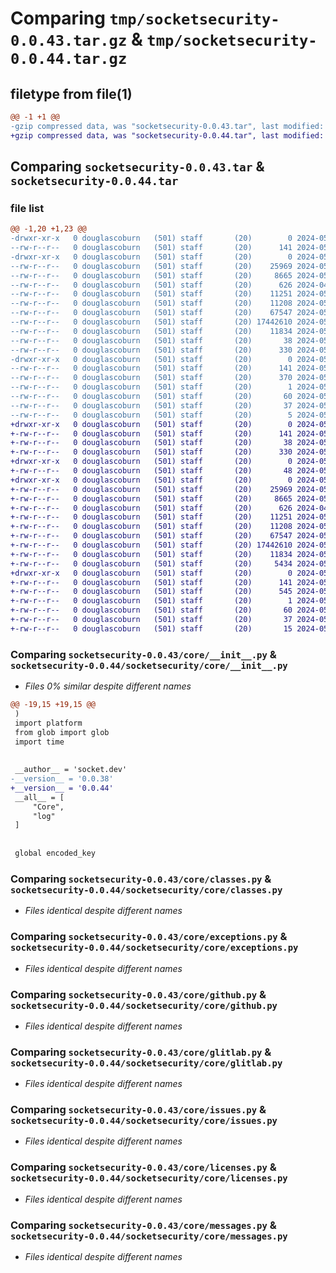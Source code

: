 # Comparing `tmp/socketsecurity-0.0.43.tar.gz` & `tmp/socketsecurity-0.0.44.tar.gz`

## filetype from file(1)

```diff
@@ -1 +1 @@
-gzip compressed data, was "socketsecurity-0.0.43.tar", last modified: Mon May 13 20:25:45 2024, max compression
+gzip compressed data, was "socketsecurity-0.0.44.tar", last modified: Mon May 13 20:32:39 2024, max compression
```

## Comparing `socketsecurity-0.0.43.tar` & `socketsecurity-0.0.44.tar`

### file list

```diff
@@ -1,20 +1,23 @@
-drwxr-xr-x   0 douglascoburn   (501) staff       (20)        0 2024-05-13 20:25:45.626503 socketsecurity-0.0.43/
--rw-r--r--   0 douglascoburn   (501) staff       (20)      141 2024-05-13 20:25:45.626288 socketsecurity-0.0.43/PKG-INFO
-drwxr-xr-x   0 douglascoburn   (501) staff       (20)        0 2024-05-13 20:25:45.625260 socketsecurity-0.0.43/core/
--rw-r--r--   0 douglascoburn   (501) staff       (20)    25969 2024-05-08 17:09:44.000000 socketsecurity-0.0.43/core/__init__.py
--rw-r--r--   0 douglascoburn   (501) staff       (20)     8665 2024-05-07 20:28:21.000000 socketsecurity-0.0.43/core/classes.py
--rw-r--r--   0 douglascoburn   (501) staff       (20)      626 2024-04-29 13:52:20.000000 socketsecurity-0.0.43/core/exceptions.py
--rw-r--r--   0 douglascoburn   (501) staff       (20)    11251 2024-05-08 17:15:58.000000 socketsecurity-0.0.43/core/github.py
--rw-r--r--   0 douglascoburn   (501) staff       (20)    11208 2024-05-05 18:30:58.000000 socketsecurity-0.0.43/core/glitlab.py
--rw-r--r--   0 douglascoburn   (501) staff       (20)    67547 2024-05-05 17:36:53.000000 socketsecurity-0.0.43/core/issues.py
--rw-r--r--   0 douglascoburn   (501) staff       (20) 17442610 2024-05-06 19:45:31.000000 socketsecurity-0.0.43/core/licenses.py
--rw-r--r--   0 douglascoburn   (501) staff       (20)    11834 2024-05-08 17:02:42.000000 socketsecurity-0.0.43/core/messages.py
--rw-r--r--   0 douglascoburn   (501) staff       (20)       38 2024-05-13 20:25:45.626541 socketsecurity-0.0.43/setup.cfg
--rw-r--r--   0 douglascoburn   (501) staff       (20)      330 2024-05-13 20:24:12.000000 socketsecurity-0.0.43/setup.py
-drwxr-xr-x   0 douglascoburn   (501) staff       (20)        0 2024-05-13 20:25:45.626082 socketsecurity-0.0.43/socketsecurity.egg-info/
--rw-r--r--   0 douglascoburn   (501) staff       (20)      141 2024-05-13 20:25:45.000000 socketsecurity-0.0.43/socketsecurity.egg-info/PKG-INFO
--rw-r--r--   0 douglascoburn   (501) staff       (20)      370 2024-05-13 20:25:45.000000 socketsecurity-0.0.43/socketsecurity.egg-info/SOURCES.txt
--rw-r--r--   0 douglascoburn   (501) staff       (20)        1 2024-05-13 20:25:45.000000 socketsecurity-0.0.43/socketsecurity.egg-info/dependency_links.txt
--rw-r--r--   0 douglascoburn   (501) staff       (20)       60 2024-05-13 20:25:45.000000 socketsecurity-0.0.43/socketsecurity.egg-info/entry_points.txt
--rw-r--r--   0 douglascoburn   (501) staff       (20)       37 2024-05-13 20:25:45.000000 socketsecurity-0.0.43/socketsecurity.egg-info/requires.txt
--rw-r--r--   0 douglascoburn   (501) staff       (20)        5 2024-05-13 20:25:45.000000 socketsecurity-0.0.43/socketsecurity.egg-info/top_level.txt
+drwxr-xr-x   0 douglascoburn   (501) staff       (20)        0 2024-05-13 20:32:39.507270 socketsecurity-0.0.44/
+-rw-r--r--   0 douglascoburn   (501) staff       (20)      141 2024-05-13 20:32:39.507070 socketsecurity-0.0.44/PKG-INFO
+-rw-r--r--   0 douglascoburn   (501) staff       (20)       38 2024-05-13 20:32:39.507311 socketsecurity-0.0.44/setup.cfg
+-rw-r--r--   0 douglascoburn   (501) staff       (20)      330 2024-05-13 20:28:07.000000 socketsecurity-0.0.44/setup.py
+drwxr-xr-x   0 douglascoburn   (501) staff       (20)        0 2024-05-13 20:32:39.491146 socketsecurity-0.0.44/socketsecurity/
+-rw-r--r--   0 douglascoburn   (501) staff       (20)       48 2024-05-13 20:30:22.000000 socketsecurity-0.0.44/socketsecurity/__init__.py
+drwxr-xr-x   0 douglascoburn   (501) staff       (20)        0 2024-05-13 20:32:39.506560 socketsecurity-0.0.44/socketsecurity/core/
+-rw-r--r--   0 douglascoburn   (501) staff       (20)    25969 2024-05-13 20:28:07.000000 socketsecurity-0.0.44/socketsecurity/core/__init__.py
+-rw-r--r--   0 douglascoburn   (501) staff       (20)     8665 2024-05-07 20:28:21.000000 socketsecurity-0.0.44/socketsecurity/core/classes.py
+-rw-r--r--   0 douglascoburn   (501) staff       (20)      626 2024-04-29 13:52:20.000000 socketsecurity-0.0.44/socketsecurity/core/exceptions.py
+-rw-r--r--   0 douglascoburn   (501) staff       (20)    11251 2024-05-08 17:15:58.000000 socketsecurity-0.0.44/socketsecurity/core/github.py
+-rw-r--r--   0 douglascoburn   (501) staff       (20)    11208 2024-05-05 18:30:58.000000 socketsecurity-0.0.44/socketsecurity/core/glitlab.py
+-rw-r--r--   0 douglascoburn   (501) staff       (20)    67547 2024-05-05 17:36:53.000000 socketsecurity-0.0.44/socketsecurity/core/issues.py
+-rw-r--r--   0 douglascoburn   (501) staff       (20) 17442610 2024-05-06 19:45:31.000000 socketsecurity-0.0.44/socketsecurity/core/licenses.py
+-rw-r--r--   0 douglascoburn   (501) staff       (20)    11834 2024-05-08 17:02:42.000000 socketsecurity-0.0.44/socketsecurity/core/messages.py
+-rw-r--r--   0 douglascoburn   (501) staff       (20)     5434 2024-05-07 20:55:48.000000 socketsecurity-0.0.44/socketsecurity/socketcli.py
+drwxr-xr-x   0 douglascoburn   (501) staff       (20)        0 2024-05-13 20:32:39.506832 socketsecurity-0.0.44/socketsecurity.egg-info/
+-rw-r--r--   0 douglascoburn   (501) staff       (20)      141 2024-05-13 20:32:39.000000 socketsecurity-0.0.44/socketsecurity.egg-info/PKG-INFO
+-rw-r--r--   0 douglascoburn   (501) staff       (20)      545 2024-05-13 20:32:39.000000 socketsecurity-0.0.44/socketsecurity.egg-info/SOURCES.txt
+-rw-r--r--   0 douglascoburn   (501) staff       (20)        1 2024-05-13 20:32:39.000000 socketsecurity-0.0.44/socketsecurity.egg-info/dependency_links.txt
+-rw-r--r--   0 douglascoburn   (501) staff       (20)       60 2024-05-13 20:32:39.000000 socketsecurity-0.0.44/socketsecurity.egg-info/entry_points.txt
+-rw-r--r--   0 douglascoburn   (501) staff       (20)       37 2024-05-13 20:32:39.000000 socketsecurity-0.0.44/socketsecurity.egg-info/requires.txt
+-rw-r--r--   0 douglascoburn   (501) staff       (20)       15 2024-05-13 20:32:39.000000 socketsecurity-0.0.44/socketsecurity.egg-info/top_level.txt
```

### Comparing `socketsecurity-0.0.43/core/__init__.py` & `socketsecurity-0.0.44/socketsecurity/core/__init__.py`

 * *Files 0% similar despite different names*

```diff
@@ -19,15 +19,15 @@
 )
 import platform
 from glob import glob
 import time
 
 
 __author__ = 'socket.dev'
-__version__ = '0.0.38'
+__version__ = '0.0.44'
 __all__ = [
     "Core",
     "log"
 ]
 
 
 global encoded_key
```

### Comparing `socketsecurity-0.0.43/core/classes.py` & `socketsecurity-0.0.44/socketsecurity/core/classes.py`

 * *Files identical despite different names*

### Comparing `socketsecurity-0.0.43/core/exceptions.py` & `socketsecurity-0.0.44/socketsecurity/core/exceptions.py`

 * *Files identical despite different names*

### Comparing `socketsecurity-0.0.43/core/github.py` & `socketsecurity-0.0.44/socketsecurity/core/github.py`

 * *Files identical despite different names*

### Comparing `socketsecurity-0.0.43/core/glitlab.py` & `socketsecurity-0.0.44/socketsecurity/core/glitlab.py`

 * *Files identical despite different names*

### Comparing `socketsecurity-0.0.43/core/issues.py` & `socketsecurity-0.0.44/socketsecurity/core/issues.py`

 * *Files identical despite different names*

### Comparing `socketsecurity-0.0.43/core/licenses.py` & `socketsecurity-0.0.44/socketsecurity/core/licenses.py`

 * *Files identical despite different names*

### Comparing `socketsecurity-0.0.43/core/messages.py` & `socketsecurity-0.0.44/socketsecurity/core/messages.py`

 * *Files identical despite different names*


